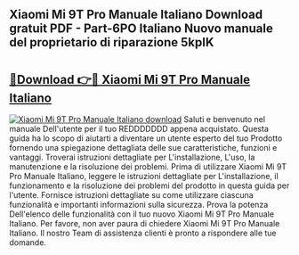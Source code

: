 ## Xiaomi Mi 9T Pro Manuale Italiano Download gratuit PDF - Part-6PO Italiano Nuovo manuale del proprietario di riparazione 5kpIK

# <h2><a href="http://dfa4ohv.blite.top/?on=Xiaomi+Mi+9T+Pro+Manuale+Italiano">🔗Download 👉🔴 Xiaomi Mi 9T Pro Manuale Italiano</a></h2>

[![Xiaomi Mi 9T Pro Manuale Italiano download](https://i.imgur.com/lujVjoI.png)](http://dfa4ohv.blite.top/?on=Xiaomi+Mi+9T+Pro+Manuale+Italiano)
Saluti e benvenuto nel manuale Dell'utente per il tuo REDDDDDDD appena acquistato. Questa guida ha lo scopo di aiutarti a diventare un utente esperto del tuo Prodotto fornendo una spiegazione dettagliata delle sue caratteristiche, funzioni e vantaggi. Troverai istruzioni dettagliate per L'installazione, L'uso, la manutenzione e la risoluzione dei problemi. Prima di utilizzare Xiaomi Mi 9T Pro Manuale Italiano, leggere le istruzioni dettagliate per L'installazione, il funzionamento e la risoluzione dei problemi del prodotto in questa guida per l'utente. Fornisce istruzioni dettagliate su come utilizzare ciascuna funzionalità e importanti informazioni sulla sicurezza. Prova la potenza Dell'elenco delle funzionalità con il tuo nuovo Xiaomi Mi 9T Pro Manuale Italiano. Per favore, non aver paura di chiedere Xiaomi Mi 9T Pro Manuale Italiano. Il nostro Team di assistenza clienti è pronto a rispondere alle tue domande.
